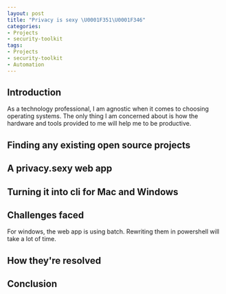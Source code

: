 ```yaml
---
layout: post
title: "Privacy is sexy \U0001F351\U0001F346"
categories:
- Projects
- security-toolkit
tags:
- Projects
- security-toolkit
- Automation
---
```

## Introduction

As a technology professional, I am agnostic when it comes to choosing operating systems. The only thing I am concerned about is how the hardware and tools provided to me will help me to be productive.

## Finding any existing open source projects

## A privacy.sexy web app

## Turning it into cli for Mac and Windows

## Challenges faced

For windows, the web app is using batch. Rewriting them in powershell will take a lot of time.

## How they're resolved

## Conclusion
